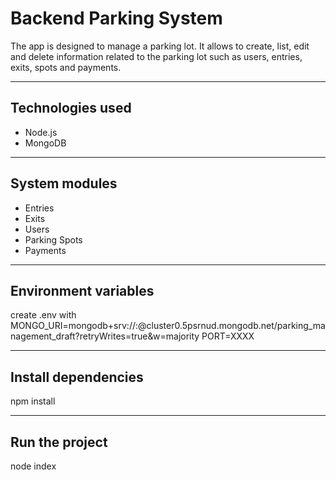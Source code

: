# Backend Parking System

The app is designed to manage a parking lot. It allows to create, list, edit and delete information related to the parking lot such as users, entries, exits, spots and payments.

***

## Technologies used
* Node.js
* MongoDB

***

## System modules
* Entries
* Exits
* Users
* Parking Spots
* Payments

***

## Environment variables
create .env with
MONGO_URI=mongodb+srv://<user>:<password>@cluster0.5psrnud.mongodb.net/parking_management_draft?retryWrites=true&w=majority
PORT=XXXX

***

## Install dependencies
npm install

***

## Run the project
node index